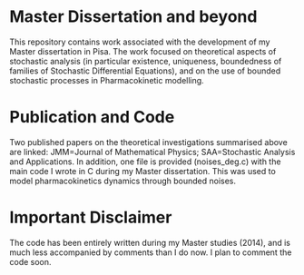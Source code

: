 # Master Dissertation and beyond
This repository contains work associated with the development of my Master dissertation in Pisa. The work focused on theoretical aspects of stochastic analysis (in particular existence, uniqueness, boundedness of families of Stochastic Differential Equations), and on the use of bounded stochastic processes in Pharmacokinetic modelling.

# Publication and Code
Two published papers on the theoretical investigations summarised above are linked: JMM=Journal of Mathematical Physics; SAA=Stochastic Analysis and Applications. In addition, one file is provided  (noises_deg.c) with the main code I wrote in C during my Master dissertation. This was used to model pharmacokinetics dynamics through bounded noises.

# Important Disclaimer
The code has been entirely written during my Master studies (2014), and is much less accompanied by comments than I do now. I plan to comment the code soon.
